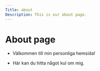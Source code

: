 ```yaml
---
Title: about
Description: This is our about page.
---
```


About page
==========================


* Välkommen till min personliga hemsida!

* Här kan du hitta något kul om mig.




